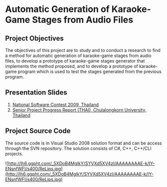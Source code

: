 # Automatic Generation of Karaoke-Game Stages from Audio Files #

## Project Objectives ##
The objectives of this project are to study and to conduct a research to find a method for automatic generation of karaoke-game stages from audio files, to develop a prototype of karaoke-game stages generator that implements the method proposed, and to develop a prototype of karaoke-game program which is used to test the stages generated from the previous program.

## Presentation Slides ##
  1. [National Software Contest 2009, Thailand](http://www.slideshare.net/m3rlinez/automatic-generation-of-karaokegame-stage-presentation-at-nsc#stats-bottom)
  1. [Senior Project Progress Report (THAI), Chulalongkorn University, Thailand](http://www.slideshare.net/m3rlinez/karaoke-gen-progress-presentation-presentation)

## Project Source Code ##
The source code is in Visual Studio 2008 solution format and can be access through the SVN repository. The solution consists of C#, C++, C++/CLI projects.

![http://lh6.ggpht.com/_5XDoB4MglkY/SYVXd5XV4zI/AAAAAAAAE-k/IY-ENsnfWFI/s400/ReLips.jpg](http://lh6.ggpht.com/_5XDoB4MglkY/SYVXd5XV4zI/AAAAAAAAE-k/IY-ENsnfWFI/s400/ReLips.jpg)